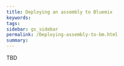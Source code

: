 ```yaml
---
title: Deploying an assembly to Bluemix
keywords:
tags:
sidebar: gs_sidebar
permalink: /Deploying-assembly-to-bm.html
summary:
---
```


TBD
